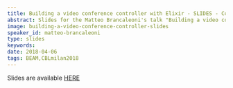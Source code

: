 ```yaml
---
title: Building a video conference controller with Elixir - SLIDES - Code BEAM Lite Milan 2018
abstract: Slides for the Matteo Brancaleoni's talk "Building a video conference controller with Elixir" - Code BEAM Lite Milan 2018
image: building-a-video-conference-controller-slides
speaker_id: matteo-brancaleoni
type: slides
keywords: 
date: 2018-04-06
tags: BEAM,CBLmilan2018
---
```

Slides are available&nbsp;<a href="/uploads/media/default/0001/01/3537c76d0f1b10744038a0bec45351d5c9803869.pdf" target="_blank">HERE</a>
